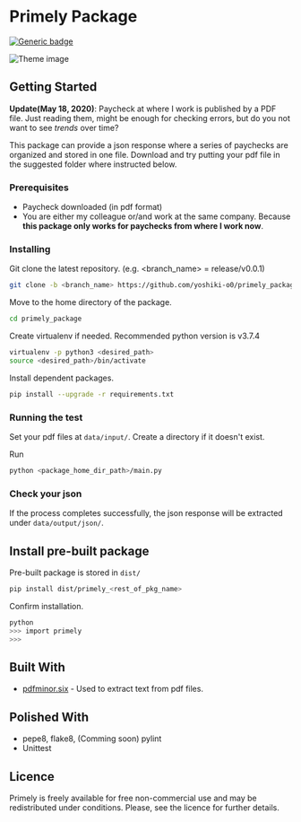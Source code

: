 # Primely Package

<!-- ##### Analyse your paycheck -->

[![Generic badge](https://img.shields.io/badge/python-v3.7.4-336E9F.svg)](https://shields.io/)

<!-- ![Theme image](demo/output/income_timechart.png) -->
![Theme image](images/primely_package.png)

## Getting Started
<!-- TODO: Update below dates every time you commit!  -->
**Update(May 18, 2020)**: Paycheck at where I work is published by a PDF file. Just reading them, might be enough for checking errors, but do you not want to see *trends* over time?

This package can provide a json response where a series of paychecks are organized and stored in one file. Download and try putting your pdf file in the suggested folder where instructed below.

### Prerequisites

* Paycheck downloaded (in pdf format)
* You are either my colleague or/and work at the same company. Because **this package only works for paychecks from where I work now**.

### Installing

Git clone the latest repository. (e.g. <branch_name> = release/v0.0.1)

```bash
git clone -b <branch_name> https://github.com/yoshiki-o0/primely_package.git
```

Move to the home directory of the package.

```bash
cd primely_package
```

Create virtualenv if needed. Recommended python version is v3.7.4

```bash
virtualenv -p python3 <desired_path>
source <desired_path>/bin/activate
```

Install dependent packages.

```bash
pip install --upgrade -r requirements.txt
```

### Running the test
<!-- ### Process your data -->

Set your pdf files at `data/input/`. Create a directory if it doesn't exist.

Run

```bash
python <package_home_dir_path>/main.py
```

### Check your json

If the process completes successfully, the json response will be extracted under `data/output/json/`.

## Install pre-built package

Pre-built package is stored in `dist/`

```bash
pip install dist/primely_<rest_of_pkg_name>
```

Confirm installation.

```bash
python
>>> import primely
>>>
```

## Built With

* [pdfminor.six](https://github.com/pdfminer/pdfminer.six) - Used to extract text from pdf files.

## Polished With

* pepe8, flake8, (Comming soon) pylint
* Unittest

## Licence

Primely is freely available for free non-commercial use and may be redistributed under conditions. Please, see the licence for further details.

